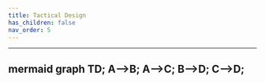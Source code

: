 ```yaml
---
title: Tactical Design
has_children: false
nav_order: 5
---
```


---
mermaid
    graph TD;
        A-->B;
        A-->C;
        B-->D;
        C-->D;
---